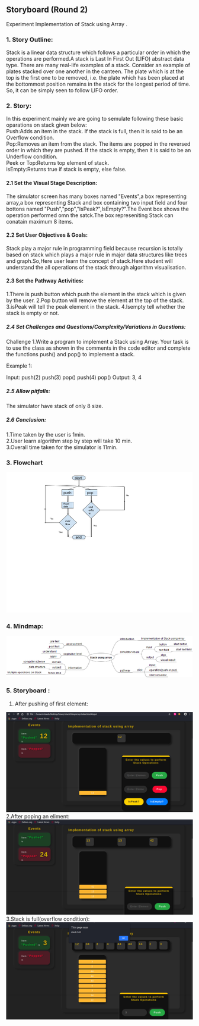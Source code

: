 ## Storyboard (Round 2)

Experiment Implementation of Stack using Array .

### 1. Story Outline:
Stack is a linear data structure which follows a particular order in which the operations are performed.A stack is Last In First Out (LIFO) abstract data type.
There are many real-life examples of a stack. Consider an example of plates stacked over one another in the canteen. The plate which is at the top is the first one to be removed, i.e. the plate which has been placed at the bottommost position remains in the stack for the longest period of time. So, it can be simply seen to follow LIFO order.
### 2. Story:

In this experiment mainly we are going to semulate following these basic oparations on stack given below:<br>Push:Adds an item in the stack. If the stack is full, then it is said to be an Overflow condition.<br>Pop:Removes an item from the stack. The items are popped in the reversed order in which they are pushed. If the stack is empty, then it is said to be an Underflow condition.<br>Peek or Top:Returns top element of stack.<br>isEmpty:Returns true if stack is empty, else false.

#### 2.1 Set the Visual Stage Description:
The simulator screen has many boxes named "Events",a box representing array,a box representing Stack and box containing two input field and four bottons named "Push","pop","IsPeak?",IsEmpty?".The Event box shows the operation performed omn the satck.The box represeniting Stack can conatain maximum 8 items.

#### 2.2 Set User Objectives & Goals:
Stack play a major rule in programming field because recursion is totally based on stack which plays a major rule in major data structures like trees and graph.So,Here user learn the concept of stack.Here student will understand the all operations of the stack through algorithm visualisation. 

#### 2.3 Set the Pathway Activities:
1.There is push button which push the element in the stack which is given by the user.
2.Pop button will remove the element at the top of the stack.
3.isPeak will tell the peak element in the stack.
4.Isempty tell whether the stack is empty or not.

##### 2.4 Set Challenges and Questions/Complexity/Variations in Questions:
Challenge 1.Write a program to implement a Stack using Array. Your task is to use the class as shown in the comments in the code editor and complete the functions push() and pop() to implement a stack. 

Example 1:

Input: 
push(2)
push(3)
pop()
push(4) 
pop()
Output: 3, 4

##### 2.5 Allow pitfalls:
The simulator have stack of only 8 size. 

##### 2.6 Conclusion:
1.Time taken by the user is 1min.<br>
2.User learn algorithm step by step will take 10 min.<br>
3.Overall time taken for the simulator is 11min.<br>

### 3. Flowchart 
<img src="flowchart/flowchart.png"/><br>
### 4. Mindmap:
<img src="mindmap/Mindmap.png"/><br>

### 5. Storyboard :
1. After pushing of first element:<br>
<img src="images/Stack_push.jpeg"/>
2.After poping an eliment:<br>
<img src="images/Stack_pop.jpeg"/>
3.Stack is full(overflow condition):<br>
<img src="images/Stack_full.jpeg"/>
